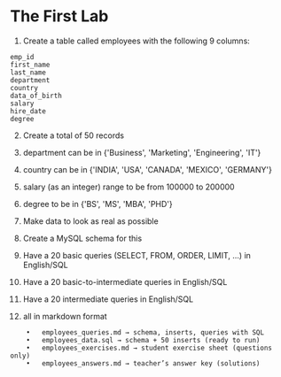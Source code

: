 # The First Lab

1. Create a table called employees with the following 9 columns:

```
emp_id
first_name
last_name
department
country
data_of_birth
salary
hire_date
degree
```

2. Create a total of 50 records

3. department can be in {'Business', 'Marketing', 'Engineering', 'IT'}

4. country can be in {'INDIA', 'USA', 'CANADA', 'MEXICO', 'GERMANY'}

5. salary (as an integer) range to be from 100000 to 200000

6. degree to be in {'BS', 'MS', 'MBA', 'PHD'}

7. Make data to look as real as possible

8. Create a MySQL schema for this

9. Have a 20 basic queries (SELECT, FROM, ORDER, LIMIT, ...) in English/SQL

10. Have a 20 basic-to-intermediate queries in English/SQL

11. Have a 20 intermediate queries in English/SQL

12. all in markdown format

```
	•	employees_queries.md → schema, inserts, queries with SQL
	•	employees_data.sql → schema + 50 inserts (ready to run)
	•	employees_exercises.md → student exercise sheet (questions only)
	•	employees_answers.md → teacher’s answer key (solutions)
```


